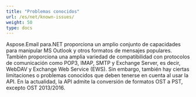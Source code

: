 ```yaml
---
title: "Problemas conocidos"
url: /es/net/known-issues/
weight: 50
type: docs
---
```



Aspose.Email para.NET proporciona un amplio conjunto de capacidades para manipular MS Outlook y otros formatos de mensajes populares. También proporciona una amplia variedad de compatibilidad con protocolos de comunicación como POP3, IMAP, SMTP y Exchange Server, es decir, WebDAV y Exchange Web Service (EWS). Sin embargo, también hay ciertas limitaciones o problemas conocidos que deben tenerse en cuenta al usar la API. En la actualidad, la API admite la conversión de formatos OST a PST, excepto OST 2013/2016.
